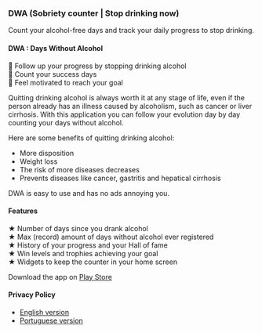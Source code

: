 ### DWA (Sobriety counter | Stop drinking now)

Count your alcohol-free days and track your daily progress to stop drinking. 

#### DWA : Days Without Alcohol

🎯 Follow up your progress by stopping drinking alcohol  
💪 Count your success days  
🙌 Feel motivated to reach your goal  

Quitting drinking alcohol is always worth it at any stage of life, even if the person already has an illness caused by alcoholism, such as cancer or liver cirrhosis. With this application you can follow your evolution day by day counting your days without alcohol.  

Here are some benefits of quitting drinking alcohol:  

 - More disposition  
 - Weight loss  
 - The risk of more diseases decreases  
 - Prevents diseases like cancer, gastritis and hepatical cirrhosis  

DWA is easy to use and has no ads annoying you.  

#### Features  

 ★ Number of days since you drank alcohol  
 ★ Max (record) amount of days without alcohol ever registered  
 ★ History of your progress and your Hall of fame   
 ★ Win levels and trophies achieving your goal  
 ★ Widgets to keep the counter in your home screen  

Download the app on [Play Store](https://play.google.com/store/apps/details?id=tech.tcsolution.dwa)  

#### Privacy Policy

* [English version](/apps/dwa/privacyPolicy/privacy_policy-en.md)  
* [Portuguese version](/apps/dwa/privacyPolicy/privacy_policy-pt.md)  